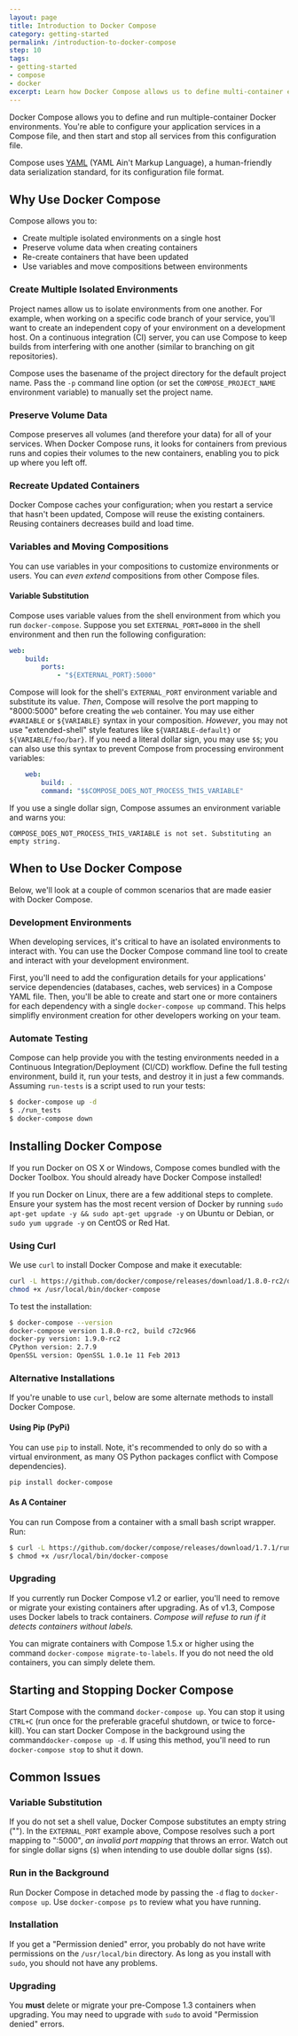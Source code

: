 ```yaml
---
layout: page
title: Introduction to Docker Compose
category: getting-started
permalink: /introduction-to-docker-compose
step: 10
tags:
- getting-started
- compose
- docker
excerpt: Learn how Docker Compose allows us to define multi-container environments.
---
```


Docker Compose allows you to define and run multiple-container Docker environments. You're able to configure your application services in a Compose file, and then start and stop all services from this configuration file.

Compose uses [YAML](http://yaml.org) (YAML Ain't Markup Language), a human-friendly data serialization standard, for its configuration file format.

## Why Use Docker Compose
Compose allows you to:
- Create multiple isolated environments on a single host
- Preserve volume data when creating containers
- Re-create containers that have been updated
- Use variables and move compositions between environments

### Create Multiple Isolated Environments
Project names allow us to isolate environments from one another. For example, when working on a specific code branch of your service, you'll want to create an independent copy of your environment on a development host. On a continuous integration (CI) server, you can use Compose to keep builds from interfering with one another (similar to branching on git repositories).

Compose uses the basename of the project directory for the default project name. Pass the `-p` command line option (or set the `COMPOSE_PROJECT_NAME` environment variable) to manually set the project name.

### Preserve Volume Data
Compose preserves all volumes (and therefore your data) for all of your services. When Docker Compose runs, it looks for containers from previous runs and copies their volumes to the new containers, enabling you to pick up where you left off.

### Recreate Updated Containers
Docker Compose caches your configuration; when you restart a service that hasn't been updated, Compose will reuse the existing containers. Reusing containers decreases build and load time.

### Variables and Moving Compositions
You can use variables in your compositions to customize environments or users. You can *even extend* compositions from other Compose files.

#### Variable Substitution
Compose uses variable values from the shell environment from which you run `docker-compose`. Suppose you set `EXTERNAL_PORT=8000` in the shell environment and then run the following configuration:

```yml
web:
    build:
        ports:
            - "${EXTERNAL_PORT}:5000"
```

Compose will look for the shell's `EXTERNAL_PORT` environment variable and substitute its value. *Then*, Compose will resolve the port mapping to "8000:5000" before creating the `web` container. You may use either `#VARIABLE` or `${VARIABLE}` syntax in your composition. *However*, you may not use "extended-shell" style features like `${VARIABLE-default}` or `${VARIABLE/foo/bar}`. If you need a literal dollar sign, you may use `$$`; you can also use this syntax to prevent Compose from processing environment variables:

```yml
    web:
        build: .
        command: "$$COMPOSE_DOES_NOT_PROCESS_THIS_VARIABLE"
```

If you use a single dollar sign, Compose assumes an environment variable and warns you:

```
COMPOSE_DOES_NOT_PROCESS_THIS_VARIABLE is not set. Substituting an empty string.
```

## When to Use Docker Compose
Below, we'll look at a couple of common scenarios that are made easier with Docker Compose.

### Development Environments
When developing services, it's critical to have an isolated environments to interact with. You can use the Docker Compose command line tool to create and interact with your development environment.

First, you'll need to add the configuration details for your applications' service dependencies (databases, caches, web services) in a Compose YAML file. Then, you'll be able to create and start one or more containers for each dependency with a single `docker-compose up` command. This helps simplifly environment creation for other developers working on your team.

### Automate Testing
Compose can help provide you with the testing environments needed in a Continuous Integration/Deployment (CI/CD) workflow. Define the full testing environment, build it, run your tests, and destroy it in just a few commands. Assuming `run-tests` is a script used to run your tests:

```bash
$ docker-compose up -d
$ ./run_tests
$ docker-compose down
```

## Installing Docker Compose
If you run Docker on OS X or Windows, Compose comes bundled with the Docker Toolbox. You should already have Docker Compose installed!

If you run Docker on Linux, there are a few additional steps to complete. Ensure your system has the most recent version of Docker by running `sudo apt-get update -y && sudo apt-get upgrade -y` on Ubuntu or Debian, or `sudo yum upgrade -y` on CentOS or Red Hat.

### Using Curl
We use `curl` to install Docker Compose and make it executable:

```bash
curl -L https://github.com/docker/compose/releases/download/1.8.0-rc2/docker-compose-`uname -s`-`uname -m` > /usr/local/bin/docker-compose
chmod +x /usr/local/bin/docker-compose
```

To test the installation:

```bash
$ docker-compose --version
docker-compose version 1.8.0-rc2, build c72c966
docker-py version: 1.9.0-rc2
CPython version: 2.7.9
OpenSSL version: OpenSSL 1.0.1e 11 Feb 2013
```

### Alternative Installations
If you're unable to use `curl`, below are some alternate methods to install Docker Compose.

#### Using Pip (PyPi)
You can use `pip` to install. Note, it's recommended to only do so with a virtual environment, as many OS Python packages conflict with Compose dependencies).

```bash
pip install docker-compose
```

#### As A Container
You can run Compose from a container with a small bash script wrapper. Run:

```bash
$ curl -L https://github.com/docker/compose/releases/download/1.7.1/run.sh > /usr/local/bin/docker-compose
$ chmod +x /usr/local/bin/docker-compose
```

### Upgrading
If you currently run Docker Compose v1.2 or earlier, you'll need to remove or migrate your existing containers after upgrading. As of v1.3, Compose uses Docker labels to track containers. *Compose will refuse to run if it detects containers without labels.*

You can migrate containers with Compose 1.5.x or higher using the command `docker-compose migrate-to-labels`. If you do not need the old containers, you can simply delete them.

## Starting and Stopping Docker Compose
Start Compose with the command `docker-compose up`. You can stop it using `CTRL+C` (run once for the preferable graceful shutdown, or twice to force-kill). You can start Docker Compose in the background using the command`docker-compose up -d`. If using this method, you'll need to run `docker-compose stop` to shut it down.

## Common Issues

### Variable Substitution
If you do not set a shell value, Docker Compose substitutes an empty string (""). In the `EXTERNAL_PORT` example above, Compose resolves such a port mapping to ":5000", *an invalid port mapping* that throws an error. Watch out for single dollar signs (`$`) when intending to use double dollar signs (`$$`).

### Run in the Background
Run Docker Compose in detached mode by passing the `-d` flag to `docker-compose up`. Use `docker-compose ps` to review what you have running.

### Installation
If you get a "Permission denied" error, you probably do not have write permissions on the `/usr/local/bin` directory. As long as you install with `sudo`, you should not have any problems.

### Upgrading
You **must** delete or migrate your pre-Compose 1.3 containers when upgrading. You may need to upgrade with `sudo` to avoid "Permission denied" errors.